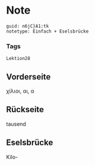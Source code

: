# Note
```
guid: n6jC}A1:tk
notetype: Einfach + Eselsbrücke
```

### Tags
```
Lektion28
```

## Vorderseite
χίλιοι, αι, α

## Rückseite
tausend

## Eselsbrücke
Kilo-

